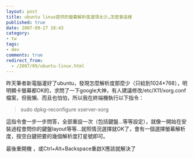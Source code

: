 ```yaml
---
layout: post
title: ubuntu linux提供的螢幕解析度選項太少…怎麼會這樣
published: true
date: 2007-09-27 18:43
category:
- tw
tags:
- dev
comments: true
redirect_from:
  - /2007/09/ubuntu-linux.html
---
```



昨天筆者新電腦灌好了ubuntu，發現怎麼解析度那麼少（只給到1024*768），明明顯卡螢幕都OK的，求問了一下google大神，有人建議修改/etc/X11/xorg.conf檔案，但我懶、而且也怕怕，所以我在終端機執行以下指令：

> sudo dpkg-reconfigure xserver-xorg

這指令會一步一步問答，全部重設一次（包括鍵盤…等等設定），就像一開始在安裝過程會問你的鍵盤layout等等…就照情況選擇就OK了，會有一個選擇螢幕解析度，按空白鍵把要的幾個解析度打星號即可。

最後重開機 ，或Ctrl+Alt+Backspace重啟X應該就解決了

